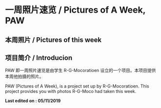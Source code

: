 # 一周照片速览 / Pictures of A Week, PAW

## 本周照片 / Pictures of this week

## 项目简介 / Introducion

PAW 即一周照片速览是由学生 R-G-Mocoratioen 设立的一个项目。本项目提供本周他拍摄的照片。

PAW (Pictures of A Week), is a project set up by R-G-Mocoratioen. This project provides you with photos R-G-Moco had taken this week.

**Last edited on : 05/11/2019**
